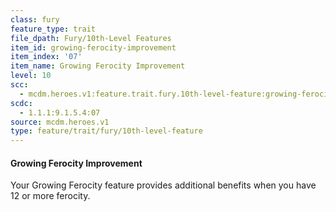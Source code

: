 ```yaml
---
class: fury
feature_type: trait
file_dpath: Fury/10th-Level Features
item_id: growing-ferocity-improvement
item_index: '07'
item_name: Growing Ferocity Improvement
level: 10
scc:
  - mcdm.heroes.v1:feature.trait.fury.10th-level-feature:growing-ferocity-improvement
scdc:
  - 1.1.1:9.1.5.4:07
source: mcdm.heroes.v1
type: feature/trait/fury/10th-level-feature
---
```


#### Growing Ferocity Improvement

Your Growing Ferocity feature provides additional benefits when you have 12 or more ferocity.
